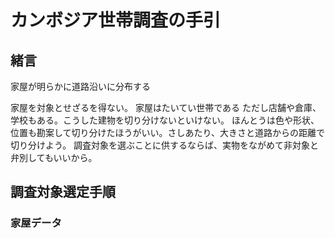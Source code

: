 # カンボジア世帯調査の手引

## 緒言

家屋が明らかに道路沿いに分布する

家屋を対象とせざるを得ない。
家屋はたいてい世帯である
ただし店舗や倉庫、学校もある。こうした建物を切り分けないといけない。
ほんとうは色や形状、位置も勘案して切り分けたほうがいい。さしあたり、大きさと道路からの距離で切り分けよう。
調査対象を選ぶことに供するならば、実物をながめて非対象と弁別してもいいから。


## 調査対象選定手順

### 家屋データ






